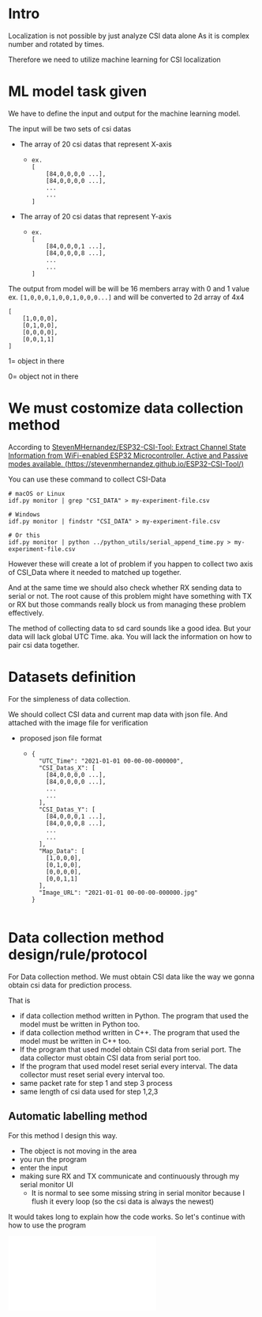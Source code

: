 # Intro

Localization is not possible by just analyze CSI data alone As it is complex number and rotated by times.

Therefore we need to utilize machine learning for CSI localization

# ML model task given

We have to define the input and output for the machine learning model.

The input will be two sets of csi datas

* The array of 20 csi datas that represent X-axis

  * ```
    ex.
    [
    	[84,0,0,0,0 ...],
    	[84,0,0,0,0 ...],
    	...
    	...
    ]

    ```
* The array of 20 csi datas that represent Y-axis

  * ```
    ex.
    [
    	[84,0,0,0,1 ...],
    	[84,0,0,0,8 ...],
    	...
    	...
    ]

    ```

The output from model will be will be 16 members array with 0 and 1 value ex. `[1,0,0,0,1,0,0,1,0,0,0...]` and will be converted to 2d array of 4x4

```
[
    [1,0,0,0],
    [0,1,0,0],
    [0,0,0,0],
    [0,0,1,1]
]
```

1= object in there

0= object not in there

# We must costomize data collection method

According to [StevenMHernandez/ESP32-CSI-Tool: Extract Channel State Information from WiFi-enabled ESP32 Microcontroller. Active and Passive modes available. (https://stevenmhernandez.github.io/ESP32-CSI-Tool/)](https://github.com/StevenMHernandez/ESP32-CSI-Tool)

You can use these command to collect CSI-Data

```
# macOS or Linux
idf.py monitor | grep "CSI_DATA" > my-experiment-file.csv

# Windows
idf.py monitor | findstr "CSI_DATA" > my-experiment-file.csv 

# Or this
idf.py monitor | python ../python_utils/serial_append_time.py > my-experiment-file.csv
```

However these will create a lot of problem if you happen to collect two axis of CSI_Data where it needed to matched up together.

And at the same time we should also check whether RX sending data to serial or not. The root cause of this problem might have something with TX or RX but those commands really block us from managing these problem effectively.

The method of collecting data to sd card sounds like a good idea. But your data will lack global UTC Time. aka. You will lack the information on how to pair csi data together.

# Datasets definition

For the simpleness of data collection.

We should collect CSI data and current map data with json file. And attached with the image file for verification

* proposed json file format

  * ```
    {
      "UTC_Time": "2021-01-01 00-00-00-000000",
      "CSI_Datas_X": [
        [84,0,0,0,0 ...],
        [84,0,0,0,0 ...],
        ...
        ...
      ],
      "CSI_Datas_Y": [
        [84,0,0,0,1 ...],
        [84,0,0,0,8 ...],
        ...
        ...
      ],
      "Map_Data": [
        [1,0,0,0],
        [0,1,0,0],
        [0,0,0,0],
        [0,0,1,1]
      ],
      "Image_URL": "2021-01-01 00-00-00-000000.jpg"
    }
    ```

  ```

  ```

# Data collection method design/rule/protocol

For Data collection method. We must obtain CSI data like the way we gonna obtain csi data for prediction process.

That is

* if data collection method written in Python. The program that used the model must be written in Python too.
* if data collection method written in C++. The program that used the model must be written in C++ too.
* If the program that used model obtain CSI data from serial port. The data collector must obtain CSI data from serial port too.
* If the program that used model reset serial every interval. The data collector must reset serial every interval too.
* same packet rate for step 1 and step 3 process
* same length of csi data used for step 1,2,3

## Automatic labelling method

For this method I design this way.

* The object is not moving in the area
* you run the program
* enter the input
* making sure RX and TX communicate and continuously through my serial monitor UI
  * It is normal to see some missing string in serial monitor because I flush it every loop (so the csi data is always the newest)

It would takes long to explain how the code works. So let's continue with how to use the program

![continue](README2.md)

